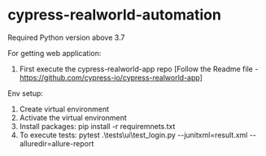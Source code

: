 # cypress-realworld-automation
Required Python version above 3.7


For getting web application:
1. First execute the cypress-realworld-app repo [Follow the Readme file - https://github.com/cypress-io/cypress-realworld-app]

Env setup:
1. Create virtual environment
2. Activate the virtual environment
3. Install packages: pip install -r requiremnets.txt
4. To execute tests: pytest .\tests\ui\test_login.py --junitxml=result.xml --alluredir=allure-report

